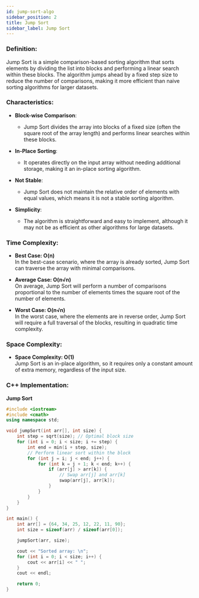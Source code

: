 ```yaml
---
id: jump-sort-algo  
sidebar_position: 2  
title: Jump Sort  
sidebar_label: Jump Sort  
---
```


### Definition:

Jump Sort is a simple comparison-based sorting algorithm that sorts elements by dividing the list into blocks and performing a linear search within these blocks. The algorithm jumps ahead by a fixed step size to reduce the number of comparisons, making it more efficient than naive sorting algorithms for larger datasets.

### Characteristics:

- **Block-wise Comparison**:
  - Jump Sort divides the array into blocks of a fixed size (often the square root of the array length) and performs linear searches within these blocks.

- **In-Place Sorting**:
  - It operates directly on the input array without needing additional storage, making it an in-place sorting algorithm.

- **Not Stable**:
  - Jump Sort does not maintain the relative order of elements with equal values, which means it is not a stable sorting algorithm.

- **Simplicity**:
  - The algorithm is straightforward and easy to implement, although it may not be as efficient as other algorithms for large datasets.

### Time Complexity:

- **Best Case: O(n)**  
  In the best-case scenario, where the array is already sorted, Jump Sort can traverse the array with minimal comparisons.

- **Average Case: O(n√n)**  
On average, Jump Sort will perform a number of comparisons proportional to the number of elements times the square root of the number of elements.

- **Worst Case: O(n√n)**  
In the worst case, where the elements are in reverse order, Jump Sort will require a full traversal of the blocks, resulting in quadratic time complexity.

### Space Complexity:

- **Space Complexity: O(1)**  
Jump Sort is an in-place algorithm, so it requires only a constant amount of extra memory, regardless of the input size.

### C++ Implementation:

**Jump Sort**
```cpp
#include <iostream>
#include <cmath>
using namespace std;

void jumpSort(int arr[], int size) {
    int step = sqrt(size); // Optimal block size
    for (int i = 0; i < size; i += step) {
        int end = min(i + step, size);
        // Perform linear sort within the block
        for (int j = i; j < end; j++) {
            for (int k = j + 1; k < end; k++) {
                if (arr[j] > arr[k]) {
                    // Swap arr[j] and arr[k]
                    swap(arr[j], arr[k]);
                }
            }
        }
    }
}

int main() {
    int arr[] = {64, 34, 25, 12, 22, 11, 90};
    int size = sizeof(arr) / sizeof(arr[0]);

    jumpSort(arr, size);

    cout << "Sorted array: \n";
    for (int i = 0; i < size; i++) {
        cout << arr[i] << " ";
    }
    cout << endl;

    return 0;
}

